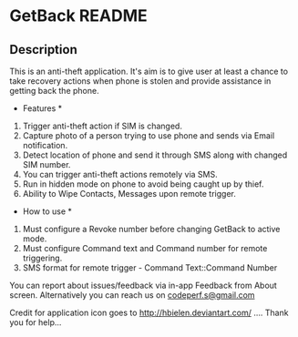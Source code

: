 # GetBack README

Description
------------

This is an anti-theft application. It's aim is to give user at least a chance to take recovery actions when phone is stolen and provide assistance in getting back the phone.

* Features *

1. Trigger anti-theft action if SIM is changed. 
2. Capture photo of a person trying to use phone and sends via Email notification.
3. Detect location of phone and send it through SMS along with changed SIM number.
4. You can trigger anti-theft actions remotely via SMS.
5. Run in hidden mode on phone to avoid being caught up by thief.
6. Ability to Wipe Contacts, Messages upon remote trigger.

* How to use *

1. Must configure a Revoke number before changing GetBack to active mode.
2. Must configure Command text and Command number for remote triggering.
3. SMS format for remote trigger - Command Text::Command Number

You can report about issues/feedback via in-app Feedback from About screen.
Alternatively you can reach us on codeperf.s@gmail.com

Credit for application icon goes to http://hbielen.deviantart.com/ .... Thank you for help...
